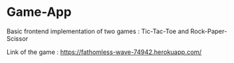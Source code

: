 # Game-App

Basic frontend implementation of two games :
 Tic-Tac-Toe and Rock-Paper-Scissor
 
 Link of the game :
 https://fathomless-wave-74942.herokuapp.com/
